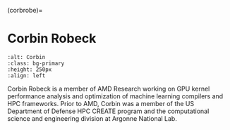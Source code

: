 <head>
  <meta charset="UTF-8">
  <meta name="description" content="Corbin Robeck">
  <meta name="keywords" content="AMD GPU, HPC, MI300, MI250, ROCm, blog, contributor, blog author">
</head>

(corbrobe)=

# Corbin Robeck

```{image} ./data/Corbin-Robeck.jpg
:alt: Corbin
:class: bg-primary
:height: 250px
:align: left
```

Corbin Robeck is a member of AMD Research working on GPU kernel performance analysis and optimization
of machine learning compilers and HPC frameworks. Prior to AMD, Corbin was a member of the US Department
of Defense HPC CREATE program and the computational science and engineering division at Argonne National Lab.
